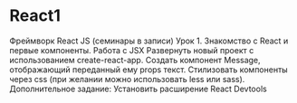 # React1
Фреймворк React JS (семинары в записи)
Урок 1. Знакомство с React и первые компоненты. Работа с JSX
Развернуть новый проект с использованием create-react-app.
Создать компонент Message, отображающий переданный ему props текст.
Стилизовать компоненты через css (при желании можно использовать less или sass).
Дополнительное задание: Установить расширение React Devtools
